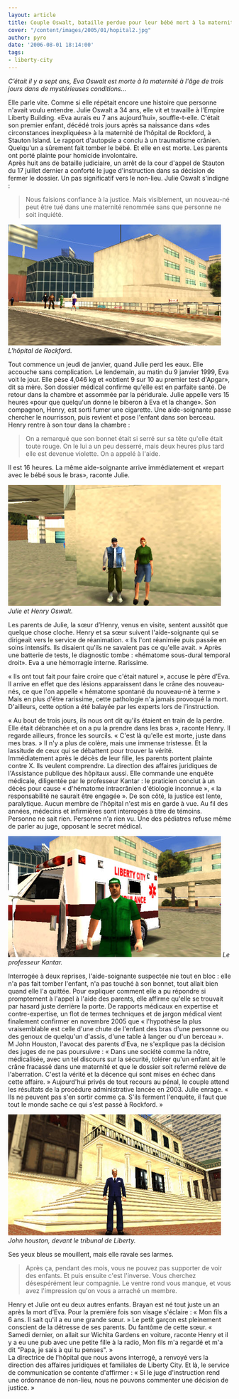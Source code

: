 ```yaml
---
layout: article
title: Couple Oswalt, bataille perdue pour leur bébé mort à la maternité
cover: "/content/images/2005/01/hopital2.jpg"
author: pyro
date: '2006-08-01 18:14:00'
tags:
- liberty-city
---
```


_C’était il y a sept ans, Eva Oswalt est morte à la maternité à l'âge de trois jours dans de mystérieuses conditions..._

Elle parle vite. Comme si elle répétait encore une histoire que personne n'avait voulu entendre. Julie Oswalt a 34 ans, elle vit et travaille à l’Empire Liberty Building. «Eva aurais eu 7 ans aujourd’hui», souffle-t-elle. C'était son premier enfant, décédé trois jours après sa naissance dans «des circonstances inexpliquées» à la maternité de l’hôpital de Rockford, à Stauton Island. Le rapport d'autopsie a conclu à un traumatisme crânien. Quelqu'un a sûrement fait tomber le bébé. Et elle en est morte. Les parents ont porté plainte pour homicide involontaire.  
Après huit ans de bataille judiciaire, un arrêt de la cour d'appel de Stauton du 17 juillet dernier a conforté le juge d'instruction dans sa décision de fermer le dossier. Un pas significatif vers le non-lieu. Julie Oswalt s'indigne :

> Nous faisions confiance à la justice. Mais visiblement, un nouveau-né peut être tué dans une maternité renommée sans que personne ne soit inquiété.

![L'hôpital de Rockford.](/content/images/2005/01/hopilal.jpg)
_L'hôpital de Rockford._

Tout commence un jeudi de janvier, quand Julie perd les eaux. Elle accouche sans complication. Le lendemain, au matin du 9 janvier 1999, Eva voit le jour. Elle pèse 4,046 kg et «obtient 9 sur 10 au premier test d'Apgar», dit sa mère. Son dossier médical confirme qu'elle est en parfaite santé. De retour dans la chambre et assommée par la péridurale. Julie appelle vers 15 heures «pour que quelqu'un donne le biberon à Eva et la change». Son compagnon, Henry, est sorti fumer une cigarette. Une aide-soignante passe chercher le nourrisson, puis revient et pose l'enfant dans son berceau. Henry rentre à son tour dans la chambre :

> On a remarqué que son bonnet était si serré sur sa tête qu'elle était toute rouge. On le lui a un peu desserré, mais deux heures plus tard elle est devenue violette. On a appelé à l'aide.

Il est 16 heures. La même aide-soignante arrive immédiatement et «repart avec le bébé sous le bras», raconte Julie.

![Julie et Henry Oswalt.](/content/images/2005/01/couple_oswalt.jpg)
_Julie et Henry Oswalt._

Les parents de Julie, la sœur d’Henry, venus en visite, sentent aussitôt que quelque chose cloche. Henry et sa sœur suivent l'aide-soignante qui se dirigeait vers le service de réanimation. « Ils l'ont réanimée puis passée en soins intensifs. Ils disaient qu'ils ne savaient pas ce qu'elle avait. » Après une batterie de tests, le diagnostic tombe : «hématome sous-dural temporal droit». Eva a une hémorragie interne. Rarissime.

« Ils ont tout fait pour faire croire que c'était naturel », accuse le père d’Eva. Il arrive en effet que des lésions apparaissent dans le crâne des nouveau-nés, ce que l'on appelle « hématome spontané du nouveau-né à terme » Mais en plus d'être rarissime, cette pathologie n'a jamais provoqué la mort. D'ailleurs, cette option a été balayée par les experts lors de l'instruction.

« Au bout de trois jours, ils nous ont dit qu'ils étaient en train de la perdre. Elle était débranchée et on a pu la prendre dans les bras », raconte Henry. Il regarde ailleurs, fronce les sourcils. « C'est là qu'elle est morte, juste dans mes bras. » Il n'y a plus de colère, mais une immense tristesse. Et la lassitude de ceux qui se débattent pour trouver la vérité.  
Immédiatement après le décès de leur fille, les parents portent plainte contre X. Ils veulent comprendre. La direction des affaires juridiques de l'Assistance publique des hôpitaux aussi. Elle commande une enquête médicale, diligentée par le professeur Kantar : le praticien conclut à un décès pour cause « d'hématome intracrânien d'étiologie inconnue », « la responsabilité ne saurait être engagée ». De son côté, la justice est lente, paralytique. Aucun membre de l'hôpital n'est mis en garde à vue. Au fil des années, médecins et infirmières sont interrogés à titre de témoins. Personne ne sait rien. Personne n'a rien vu. Une des pédiatres refuse même de parler au juge, opposant le secret médical.

![Le professeur Kantar.](/content/images/2005/01/docteur.jpg)
_Le professeur Kantar._

Interrogée à deux reprises, l'aide-soignante suspectée nie tout en bloc : elle n'a pas fait tomber l'enfant, n'a pas touché à son bonnet, tout allait bien quand elle l'a quittée. Pour expliquer comment elle a pu répondre si promptement à l'appel à l'aide des parents, elle affirme qu'elle se trouvait par hasard juste derrière la porte. De rapports médicaux en expertise et contre-expertise, un flot de termes techniques et de jargon médical vient finalement confirmer en novembre 2005 que « l'hypothèse la plus vraisemblable est celle d'une chute de l'enfant des bras d'une personne ou des genoux de quelqu'un d'assis, d'une table à langer ou d'un berceau ».  
M John Houston, l'avocat des parents d’Eva, ne s'explique pas la décision des juges de ne pas poursuivre : « Dans une société comme la nôtre, médicalisée, avec un tel discours sur la sécurité, tolérer qu'un enfant ait le crâne fracassé dans une maternité et que le dossier soit refermé relève de l'aberration. C'est la vérité et la décence qui sont mises en échec dans cette affaire. » Aujourd'hui privés de tout recours au pénal, le couple attend les résultats de la procédure administrative lancée en 2003. Julie enrage. « Ils ne peuvent pas s'en sortir comme ça. S'ils ferment l'enquête, il faut que tout le monde sache ce qui s'est passé à Rockford. »

![John houston, devant le tribunal de Liberty.](/content/images/2005/01/avocat_oswalt.jpg)
_John houston, devant le tribunal de Liberty._

Ses yeux bleus se mouillent, mais elle ravale ses larmes.

> Après ça, pendant des mois, vous ne pouvez pas supporter de voir des enfants. Et puis ensuite c'est l'inverse. Vous cherchez désespérément leur compagnie. Le ventre rond vous manque, et vous avez l'impression qu'on vous a arraché un membre.

Henry et Julie ont eu deux autres enfants. Brayan est né tout juste un an après la mort d’Eva. Pour la première fois son visage s'éclaire : « Mon fils a 6 ans. Il sait qu'il a eu une grande sœur. » Le petit garçon est pleinement conscient de la détresse de ses parents. Du fantôme de cette sœur. « Samedi dernier, on allait sur Wichita Gardens en voiture, raconte Henry et il y a eu une pub avec une petite fille à la radio, Mon fils m'a regardé et m'a dit "Papa, je sais à qui tu penses". »  
La directrice de l'hôpital que nous avons interrogé, a renvoyé vers la direction des affaires juridiques et familiales de Liberty City. Et là, le service de communication se contente d'affirmer : « Si le juge d'instruction rend une ordonnance de non-lieu, nous ne pouvons commenter une décision de justice. »

<!--kg-card-end: markdown-->
